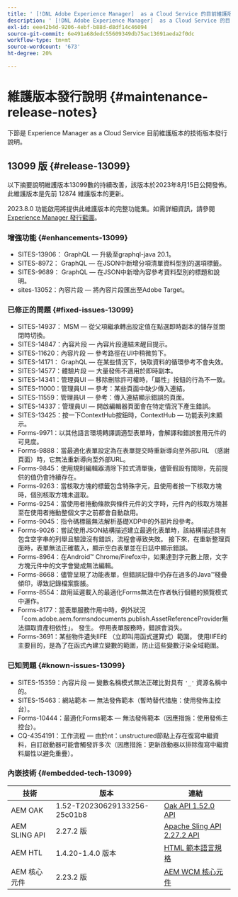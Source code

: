 ```yaml
---
title: ' [!DNL Adobe Experience Manager]  as a Cloud Service 的目前維護版本發行說明。'
description: ' [!DNL Adobe Experience Manager]  as a Cloud Service 的目前維護版本發行說明。'
exl-id: eee42b4d-9206-4ebf-b88d-d8df14c46094
source-git-commit: 6e491a68dedc55609349db75ac13691aeda2f0dc
workflow-type: tm+mt
source-wordcount: '673'
ht-degree: 20%

---
```


# 維護版本發行說明 {#maintenance-release-notes}

下節是 Experience Manager as a Cloud Service 目前維護版本的技術版本發行說明。

## 13099 版 {#release-13099}

以下摘要說明維護版本13099數的持續改善，該版本於2023年8月15日公開發佈。 此維護版本是先前 12874 維護版本的更新。

2023.8.0 功能啟用將提供此維護版本的完整功能集。如需詳細資訊，請參閱 [Experience Manager 發行藍圖](https://experienceleague.adobe.com/docs/experience-manager-release-information/aem-release-updates/update-releases-roadmap.html)。

### 增強功能 {#enhancements-13099}

- SITES-13906： GraphQL — 升級至graphql-java 20.1。
- SITES-8972： GraphQL — 在JSON中新增分項清單資料型別的選項標籤。
- SITES-9689： GraphQL — 在JSON中新增內容參考資料型別的標題和說明。
- sites-13052：內容片段 — 將內容片段匯出至Adobe Target。

### 已修正的問題 {#fixed-issues-13099}

- SITES-14937： MSM — 從父項繼承轉出設定值在點選即時副本的儲存並關閉時切換。
- SITES-14847：內容片段 — 內容片段連結未醒目提示。
- SITES-11620：內容片段 — 參考路徑在UI中稍微剪下。
- SITES-14171： GraphQL — 在某些情況下，快取資料的循環參考不會失效。
- SITES-14577：體驗片段 — 大量發佈不適用於即時副本。
- SITES-14341：管理員UI — 移除刪除許可權時，「屬性」按鈕的行為不一致。
- SITES-11000：管理員UI — 參考：某些頁面中缺少傳入連結。
- SITES-11559：管理員UI — 參考：傳入連結顯示錯誤的頁面。
- SITES-14337：管理員UI — 開啟編輯器頁面會在特定情況下產生錯誤。
- SITES-13425：按一下ContextHub按鈕時，ContextHub — 功能表列未顯示。
- Forms-9971：以其他語言環境轉譯調適型表單時，會解譯和錯誤套用元件的可見度。
- Forms-9888：當最適化表單設定為在表單提交時重新導向至外部URL （感謝頁面）時，它無法重新導向至外部URL。
- Forms-9845：使用規則編輯器清除下拉式清單後，儘管假設有間隙，先前提供的值仍會持續存在。
- Forms-9263：當核取方塊的標籤包含特殊字元，且使用者按一下核取方塊時，個別核取方塊未選取。
- Forms-9254：當使用者捲動條款與條件元件的文字時，元件內的核取方塊甚至在使用者捲動整個文字之前都會自動啟用。
- Forms-9045：指令碼標籤無法解析基礎XDP中的外部片段參考。
- Forms-9026：嘗試使用JSON結構描述建立最適化表單時，該結構描述具有包含空字串的列舉且驗證沒有錯誤，流程會導致失敗。 接下來，在重新整理頁面時，表單無法正確載入，顯示空白表單並在日誌中顯示錯誤。
- Forms-8964：在Android™ Chrome/Firefox中，如果達到字元數上限，文字方塊元件中的文字會變成無法編輯。
- Forms-8668：儘管呈現了功能表單，但錯誤記錄中仍存在過多的Java™棧疊傾印，導致記錄檔案膨脹。
- Forms-8554：啟用延遲載入的最適化Forms無法在作者執行個體的預覽模式中運作。
- Forms-8177：當表單服務作用中時，例外狀況「com.adobe.aem.formsndocuments.publish.AssetReferenceProvider無法擷取資產相依性」。 發生。 停用表單服務時，錯誤會消失。
- Forms-3691：某些物件遺失IIFE （立即叫用函式運算式）範圍。 使用IIFE的主要目的，是為了在函式內建立變數的範圍，防止這些變數汙染全域範圍。


### 已知問題 {#known-issues-13099}

- SITES-15359：內容片段 — 變數名稱模式無法正確比對具有 ```'_'``` 資源名稱中的。
- SITES-15463：網站範本 — 無法發佈範本（暫時替代措施：使用發佈主控台）。
- Forms-10444：最適化Forms範本 — 無法發佈範本（因應措施：使用發佈主控台）。
- CQ-4354191：工作流程 — 由於nt：unstructured節點上存在復寫中繼資料，自訂啟動器可能會觸發許多次（因應措施：更新啟動器以排除復寫中繼資料屬性以避免重疊）。

### 內嵌技術 {#embedded-tech-13099}

| 技術 | 版本 | 連結 |
|---|---|---|
| AEM OAK | 1.52-T20230629133256-25c01b8 | [Oak API 1.52.0 API](https://www.javadoc.io/doc/org.apache.jackrabbit/oak-api/1.52.0/index.html) |
| AEM SLING API | 2.27.2 版 | [Apache Sling API 2.27.2 API](https://www.javadoc.io/doc/org.apache.sling/org.apache.sling.api/latest/index.html) |
| AEM HTL | 1.4.20-1.4.0 版本 | [HTML 範本語言規格](https://github.com/adobe/htl-spec) |
| AEM 核心元件 | 2.23.2 版 | [AEM WCM 核心元件](https://github.com/adobe/aem-core-wcm-components) |
